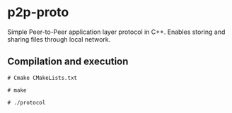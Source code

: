 # p2p-proto
Simple Peer-to-Peer application layer protocol in C++. Enables storing and sharing files through local network. 

## Compilation and execution

`# Cmake CMakeLists.txt`

`# make`

`# ./protocol`
